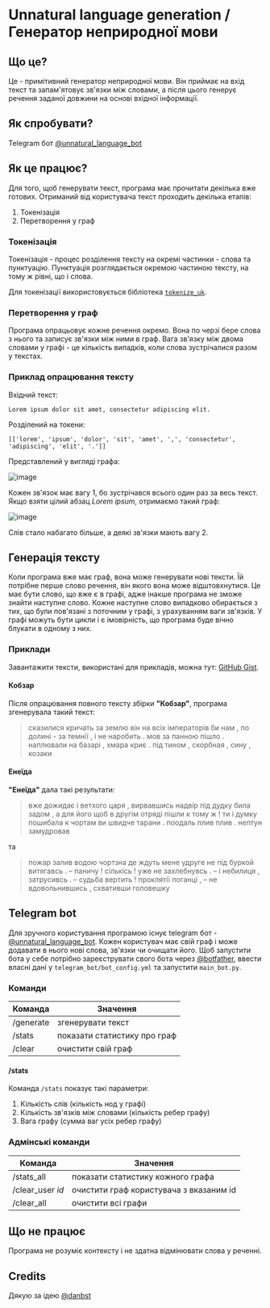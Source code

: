 # Unnatural language generation / Генератор неприродної мови

## Що це?

Це - примітивний генератор неприродної мови.
Він приймає на вхід текст та запам'ятовує зв'язки між словами, а після цього генерує речення заданої довжини на основі вхідної інформації.

## Як спробувати?

Telegram бот [@unnatural_language_bot](https://t.me/unnatural_language_bot)

## Як це працює?

Для того, щоб генерувати текст, програма має прочитати декілька вже готових.
Отриманий від користувача текст проходить декілька етапів:

1. Токенізація
2. Перетворення у граф

### Токенізація

Токенізація - процес розділення тексту на окремі частинки - слова та пунктуацію.
Пунктуація розглядається окремою частиною тексту, на тому ж рівні, що і слова.

Для токенізації використовується бібліотека [`tokenize_uk`](https://github.com/lang-uk/tokenize-uk).

### Перетворення у граф

Програма опрацьовує кожне речення окремо.
Вона по черзі бере слова з нього та записує зв'язки між ними в граф.
Вага зв'язку між двома словами у графі - це кількість випадків, коли слова зустрічалися разом у текстах.

### Приклад опрацювання тексту

Вхідний текст:

`Lorem ipsum dolor sit amet, consectetur adipiscing elit.`

Розділений на токени:

`[['lorem', 'ipsum', 'dolor', 'sit', 'amet', ',', 'consectetur', 'adipiscing', 'elit', '.']]`

Представлений у вигляді графа:

![image](https://user-images.githubusercontent.com/39884112/123977582-c9113700-d9c7-11eb-9e8b-7f9de9897f7e.png)

Кожен зв'язок має вагу 1, бо зустрічався всього один раз за весь текст. Якщо взяти цілий абзац _Lorem ipsum_, отримаємо такий граф:

![image](https://user-images.githubusercontent.com/39884112/123977950-21e0cf80-d9c8-11eb-8e16-56cd4fdede43.png)

Слів стало набагато більше, а деякі зв'язки мають вагу 2.

## Генерація тексту

Коли програма вже має граф, вона може генерувати нові тексти.
Їй потрібне перше слово речення, він якого вона може відштовхнутися.
Це має бути слово, що вже є в графі, адже інакше програма не зможе знайти наступне слово.
Кожне наступне слово випадково обирається з тих, що були пов'язані з поточним у графі, з урахуванням ваги зв'язків.
У графі можуть бути цикли і є імовірність, що програма буде вічно блукати в одному з них.

### Приклади

Завантажити тексти, використані для прикладів, можна тут: [GitHub Gist](https://gist.github.com/andrewyazura/98b612f4fe9c3075177d992495ccee12).

#### Кобзар

Після опрацювання повного тексту збірки **"Кобзар"**, програма згенерувала такий текст:

> сказилися кричать за землю він на всіх імператорів би нам , по долині - за темнії , і не наробить . мов за панною пішло . наплювали на базарі , хмара криє . під тином , скорбная , сину , козаки

#### Енеїда

**"Енеїда"** дала такі результати:

> вже дожидає і ветхого царя , вирвавшись надвір під дудку била задом , а для його щоб в другім отряді пішли к тому ж ! ти і думку пошибала к чортам ви швидче тарани . поодаль плив плив . нептун замудровав

та

> пожар залив водою чортзна де ждуть мене удруге не під буркой витягавсь . – паничу ! сількісь ! уже не захлебнувсь . – і небилиця , затрусивсь . – судьба вертить ! проклятії поганці , – не вдовольнившись , схвативши головешку

## Telegram bot

Для зручного користування програмою існує telegram бот - [@unnatural_language_bot](https://t.me/unnatural_language_bot).
Кожен користувач має свій граф і може додавати в нього нові слова, зв'язки чи очищати його.
Щоб запустити бота у себе потрібно зареєструвати свого бота через [@botfather](https://t.me/botfather), ввести власні дані у `telegram_bot/bot_config.yml` та запустити `main_bot.py`.

### Команди

| Команда   | Значення                     |
| --------- | ---------------------------- |
| /generate | згенерувати текст            |
| /stats    | показати статистику про граф |
| /clear    | очистити свій граф           |

#### /stats

Команда `/stats` показує такі параметри:

1. Кількість слів (кількість нод у графі)
2. Кількість зв'язків між словами (кількість ребер графу)
3. Вага графу (сумма ваг усіх ребер графу)

### Адмінські команди

| Команда           | Значення                                |
| ----------------- | --------------------------------------- |
| /stats_all        | показати статистику кожного графа       |
| /clear\_user _id_ | очистити граф користувача з вказаним id |
| /clear_all        | очистити всі графи                      |

## Що не працює

Програма не розуміє контексту і не здатна відмінювати слова у реченні.

## Credits

Дякую за ідею [@danbst](https://github.com/danbst)
